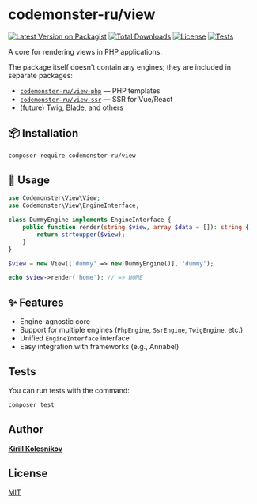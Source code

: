 # codemonster-ru/view

[![Latest Version on Packagist](https://img.shields.io/packagist/v/codemonster-ru/view.svg?style=flat-square)](https://packagist.org/packages/codemonster-ru/view)
[![Total Downloads](https://img.shields.io/packagist/dt/codemonster-ru/view.svg?style=flat-square)](https://packagist.org/packages/codemonster-ru/view)
[![License](https://img.shields.io/packagist/l/codemonster-ru/view.svg?style=flat-square)](https://packagist.org/packages/codemonster-ru/view)
[![Tests](https://github.com/codemonster-ru/view/actions/workflows/tests.yml/badge.svg)](https://github.com/codemonster-ru/view/actions/workflows/tests.yml)

A core for rendering views in PHP applications.

The package itself doesn't contain any engines; they are included in separate packages:

-   [`codemonster-ru/view-php`](https://github.com/codemonster-ru/view-php) — PHP templates
-   [`codemonster-ru/view-ssr`](https://github.com/codemonster-ru/view-ssr) — SSR for Vue/React
-   (future) Twig, Blade, and others

## 📦 Installation

```bash
composer require codemonster-ru/view
```

## 🚀 Usage

```php
use Codemonster\View\View;
use Codemonster\View\EngineInterface;

class DummyEngine implements EngineInterface {
    public function render(string $view, array $data = []): string {
        return strtoupper($view);
    }
}

$view = new View(['dummy' => new DummyEngine()], 'dummy');

echo $view->render('home'); // => HOME
```

## ✨ Features

-   Engine-agnostic core
-   Support for multiple engines (`PhpEngine`, `SsrEngine`, `TwigEngine`, etc.)
-   Unified `EngineInterface` interface
-   Easy integration with frameworks (e.g., Annabel)

## Tests

You can run tests with the command:

```bash
composer test
```

## Author

[**Kirill Kolesnikov**](https://github.com/KolesnikovKirill)

## License

[MIT](https://github.com/codemonster-ru/view/blob/main/LICENSE)
